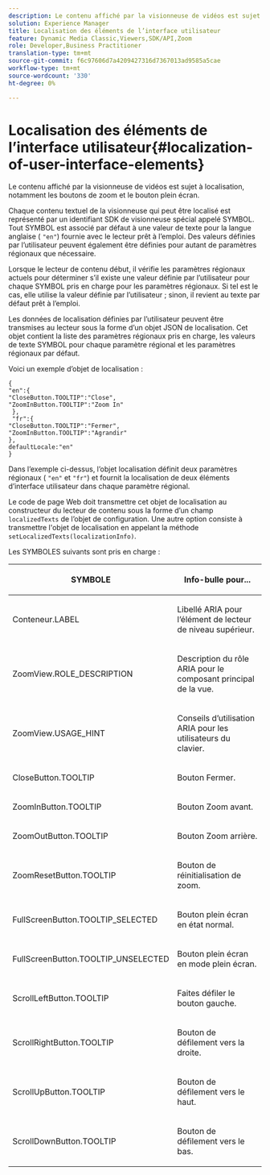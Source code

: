 ```yaml
---
description: Le contenu affiché par la visionneuse de vidéos est sujet à localisation, notamment les boutons de zoom et le bouton plein écran.
solution: Experience Manager
title: Localisation des éléments de l’interface utilisateur
feature: Dynamic Media Classic,Viewers,SDK/API,Zoom
role: Developer,Business Practitioner
translation-type: tm+mt
source-git-commit: f6c97606d7a4209427316d7367013ad9585a5cae
workflow-type: tm+mt
source-wordcount: '330'
ht-degree: 0%

---
```



# Localisation des éléments de l’interface utilisateur{#localization-of-user-interface-elements}

Le contenu affiché par la visionneuse de vidéos est sujet à localisation, notamment les boutons de zoom et le bouton plein écran.

Chaque contenu textuel de la visionneuse qui peut être localisé est représenté par un identifiant SDK de visionneuse spécial appelé SYMBOL. Tout SYMBOL est associé par défaut à une valeur de texte pour la langue anglaise ( `"en"`) fournie avec le lecteur prêt à l’emploi. Des valeurs définies par l’utilisateur peuvent également être définies pour autant de paramètres régionaux que nécessaire.

Lorsque le lecteur de contenu début, il vérifie les paramètres régionaux actuels pour déterminer s’il existe une valeur définie par l’utilisateur pour chaque SYMBOL pris en charge pour les paramètres régionaux. Si tel est le cas, elle utilise la valeur définie par l’utilisateur ; sinon, il revient au texte par défaut prêt à l’emploi.

Les données de localisation définies par l’utilisateur peuvent être transmises au lecteur sous la forme d’un objet JSON de localisation. Cet objet contient la liste des paramètres régionaux pris en charge, les valeurs de texte SYMBOL pour chaque paramètre régional et les paramètres régionaux par défaut.

Voici un exemple d’objet de localisation :

```
{ 
"en":{ 
"CloseButton.TOOLTIP":"Close", 
"ZoomInButton.TOOLTIP":"Zoom In" 
 }, 
 "fr":{ 
"CloseButton.TOOLTIP":"Fermer", 
"ZoomInButton.TOOLTIP":"Agrandir" 
}, 
defaultLocale:"en" 
}
```

Dans l’exemple ci-dessus, l’objet localisation définit deux paramètres régionaux ( `"en"` et `"fr"`) et fournit la localisation de deux éléments d’interface utilisateur dans chaque paramètre régional.

Le code de page Web doit transmettre cet objet de localisation au constructeur du lecteur de contenu sous la forme d’un champ `localizedTexts` de l’objet de configuration. Une autre option consiste à transmettre l&#39;objet de localisation en appelant la méthode `setLocalizedTexts(localizationInfo)`.

Les SYMBOLES suivants sont pris en charge :

<table id="table_58C40353B7244335872350C98DF2CFB3"> 
 <thead> 
  <tr> 
   <th colname="col1" class="entry"> <p>SYMBOLE </p> </th> 
   <th colname="col2" class="entry"> <p>Info-bulle pour... </p> </th> 
  </tr> 
 </thead>
 <tbody> 
  <tr> 
   <td colname="col1"> <p> <span class="codeph"> Conteneur.LABEL  </span> </p> </td> 
   <td colname="col2"> <p>Libellé ARIA pour l’élément de lecteur de niveau supérieur. </p> </td> 
  </tr> 
  <tr> 
   <td colname="col1"> <p> <span class="codeph"> ZoomView.ROLE_DESCRIPTION  </span> </p> </td> 
   <td colname="col2"> <p>Description du rôle ARIA pour le composant principal de la vue. </p> </td> 
  </tr> 
  <tr> 
   <td colname="col1"> <p> <span class="codeph"> ZoomView.USAGE_HINT  </span> </p> </td> 
   <td colname="col2"> <p>Conseils d’utilisation ARIA pour les utilisateurs du clavier. </p> </td> 
  </tr> 
  <tr> 
   <td colname="col1"> <p> <span class="codeph"> CloseButton.TOOLTIP  </span> </p> </td> 
   <td colname="col2"> <p>Bouton Fermer. </p> </td> 
  </tr> 
  <tr> 
   <td colname="col1"> <p> <span class="codeph"> ZoomInButton.TOOLTIP  </span> </p> </td> 
   <td colname="col2"> <p>Bouton Zoom avant. </p> </td> 
  </tr> 
  <tr> 
   <td colname="col1"> <p> <span class="codeph"> ZoomOutButton.TOOLTIP  </span> </p> </td> 
   <td colname="col2"> <p>Bouton Zoom arrière. </p> </td> 
  </tr> 
  <tr> 
   <td colname="col1"> <p> <span class="codeph"> ZoomResetButton.TOOLTIP  </span> </p> </td> 
   <td colname="col2"> <p>Bouton de réinitialisation de zoom. </p> </td> 
  </tr> 
  <tr> 
   <td colname="col1"> <p> <span class="codeph"> FullScreenButton.TOOLTIP_SELECTED  </span> </p> </td> 
   <td colname="col2"> <p>Bouton plein écran en état normal. </p> </td> 
  </tr> 
  <tr> 
   <td colname="col1"> <p> <span class="codeph"> FullScreenButton.TOOLTIP_UNSELECTED  </span> </p> </td> 
   <td colname="col2"> <p>Bouton plein écran en mode plein écran. </p> </td> 
  </tr> 
  <tr> 
   <td colname="col1"> <p> <span class="codeph"> ScrollLeftButton.TOOLTIP  </span> </p> </td> 
   <td colname="col2"> <p>Faites défiler le bouton gauche. </p> </td> 
  </tr> 
  <tr> 
   <td colname="col1"> <p> <span class="codeph"> ScrollRightButton.TOOLTIP  </span> </p> </td> 
   <td colname="col2"> <p>Bouton de défilement vers la droite. </p> </td> 
  </tr> 
  <tr> 
   <td colname="col1"> <p> <span class="codeph"> ScrollUpButton.TOOLTIP  </span> </p> </td> 
   <td colname="col2"> <p>Bouton de défilement vers le haut. </p> </td> 
  </tr> 
  <tr> 
   <td colname="col1"> <p> <span class="codeph"> ScrollDownButton.TOOLTIP  </span> </p> </td> 
   <td colname="col2"> <p>Bouton de défilement vers le bas. </p> </td> 
  </tr> 
 </tbody> 
</table>

